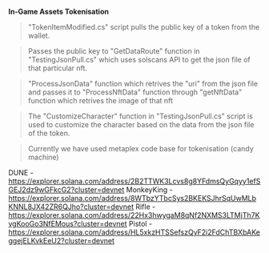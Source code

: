 **In-Game Assets Tokenisation** 

> "TokenItemModified.cs" script pulls the public key of a token from the wallet.

> Passes the public key to "GetDataRoute" function in "TestingJsonPull.cs" which uses solscans API to get the json file of that particular nft.

> "ProcessJsonData" function which retrives the "uri" from the json file and passes it to "ProcessNftData" function through "getNftData" function which retrives the image of that nft

> The "CustomizeCharacter" function in "TestingJsonPull.cs" script is used to customize the character based on the data from the json file of the token.

> Currently we have used  metaplex code base for tokenisation (candy machine)

DUNE - https://explorer.solana.com/address/2B2TTWK3Lcvs8g8YFdmsQyGqyy1efSGEJ2dz9wGFkcG2?cluster=devnet
MonkeyKing - https://explorer.solana.com/address/8WTbzYTbcSys2BKEKSJhrSqUwMLbKNNL8JX42ZR6QJho?cluster=devnet
Rifle - https://explorer.solana.com/address/22Hx3hwygaM8qNf2NXMS3LTMjTh7KvgKooGo3NfEMous?cluster=devnet
Pistol - https://explorer.solana.com/address/HL5xkzHTSSefszQyF2i2FdChTBXbAKeggejELKvkEeU2?cluster=devnet
